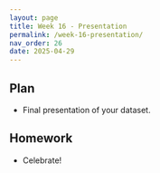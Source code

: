 ```yaml
---
layout: page
title: Week 16 - Presentation
permalink: /week-16-presentation/
nav_order: 26
date: 2025-04-29
---
```


## Plan

* Final presentation of your dataset.

## Homework

* Celebrate!
